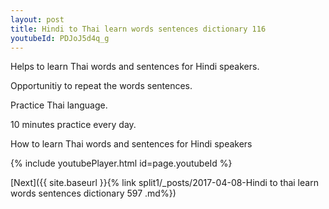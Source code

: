 ```yaml
---
layout: post
title: Hindi to Thai learn words sentences dictionary 116 
youtubeId: PDJoJ5d4q_g
---
```

 
 
Helps to learn Thai words and sentences for Hindi speakers.

Opportunitiy to repeat the words sentences. 

Practice Thai language. 
 
10 minutes practice every day. 
 
How to learn Thai words and sentences for Hindi speakers 
 
{% include youtubePlayer.html id=page.youtubeId %}
 
 
[Next]({{ site.baseurl }}{% link  split1/_posts/2017-04-08-Hindi to thai learn words sentences dictionary 597 .md%})
 
